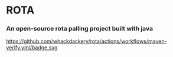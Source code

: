 # ROTA

### An open-source rota palling project built with java

https://github.com/whackdackery/rota/actions/workflows/maven-verify.yml/badge.svg